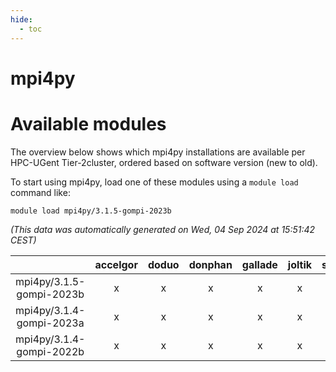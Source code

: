 ```yaml
---
hide:
  - toc
---
```


mpi4py
======

# Available modules


The overview below shows which mpi4py installations are available per HPC-UGent Tier-2cluster, ordered based on software version (new to old).

To start using mpi4py, load one of these modules using a `module load` command like:

```shell
module load mpi4py/3.1.5-gompi-2023b
```

*(This data was automatically generated on Wed, 04 Sep 2024 at 15:51:42 CEST)*  

| |accelgor|doduo|donphan|gallade|joltik|shinx|skitty|
| :---: | :---: | :---: | :---: | :---: | :---: | :---: | :---: |
|mpi4py/3.1.5-gompi-2023b|x|x|x|x|x|x|x|
|mpi4py/3.1.4-gompi-2023a|x|x|x|x|x|x|x|
|mpi4py/3.1.4-gompi-2022b|x|x|x|x|x|-|x|
